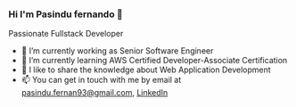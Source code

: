 ### Hi I'm Pasindu fernando 👋

Passionate Fullstack Developer

- 🔭 I’m currently working as Senior Software Engineer
- 🌱 I’m currently learning AWS Certified Developer-Associate Certification
- 👯 I like to share the knowledge about Web Application Development
- 📫 You can get in touch with me by email at pasindu.fernan93@gmail.com, [LinkedIn](https://www.linkedin.com/in/pasindu-fernand/)
